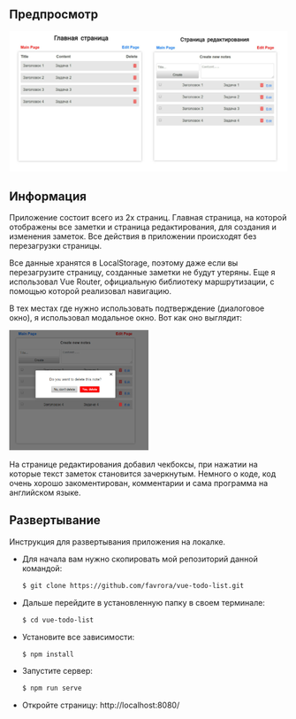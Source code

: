 ## Предпросмотр

![Preview](src/assets/img/preview.jpg)

## Информация

Приложение состоит всего из 2х страниц. Главная страница, на которой отображены все заметки и страница редактирования, для создания и изменения заметок. Все действия в приложении происходят без перезагрузки страницы.

Все данные хранятся в LocalStorage, поэтому даже если вы перезагрузите страницу, созданные заметки не будут утеряны. Еще я использовал Vue Router, официальную библиотеку маршрутизации, с помощью которой реализовал навигацию.

В тех местах где нужно использовать подтверждение (диалоговое окно), я использовал модальное окно. Вот как оно выглядит:

<img src="src/assets/img/modal.jpg" width="50%">

На странице редактирования добавил чекбоксы, при нажатии на которые текст заметок становится зачеркнутым. Немного о коде, код очень хорошо закоментирован, комментарии и сама программа на английском языке.

## Развертывание

Инструкция для развертывания приложения на локалке. 

* Для начала вам нужно скопировать мой репозиторий данной командой:

    ```sh
    $ git clone https://github.com/favrora/vue-todo-list.git
    ```

* Дальше перейдите в установленную папку в своем терминале:

    ```sh
    $ cd vue-todo-list
    ```

* Установите все зависимости:

    ```sh
    $ npm install
    ```

* Запустите сервер:

    ```sh
    $ npm run serve
    ```

* Откройте страницу: http://localhost:8080/
